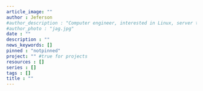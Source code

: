 ```yaml
---
article_image: ""
author : Jeferson
#author_description : "Computer engineer, interested in Linux, server technologies and eCommerce platforms, learning everyday."
#author_photo : "jag.jpg"
date : ""
description : ""
news_keywords: []
pinned : "notpinned"
project: "" #true for projects
resources : []
series : []
tags : []
title : ""
---
```

